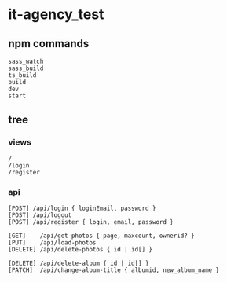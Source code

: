 # it-agency_test

## npm commands
```
sass_watch
sass_build
ts_build
build
dev
start
```

## tree
### views
```
/
/login
/register
```

### api
```
[POST] /api/login { loginEmail, password }
[POST] /api/logout
[POST] /api/register { login, email, password }

[GET]    /api/get-photos { page, maxcount, ownerid? }
[PUT]    /api/load-photos
[DELETE] /api/delete-photos { id | id[] }

[DELETE] /api/delete-album { id | id[] }
[PATCH]  /api/change-album-title { albumid, new_album_name }
```
